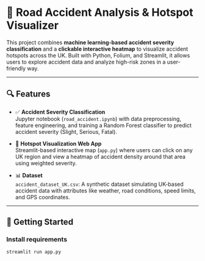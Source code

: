 # 🚧 Road Accident Analysis & Hotspot Visualizer

This project combines **machine learning-based accident severity classification** and a **clickable interactive heatmap** to visualize accident hotspots across the UK. Built with Python, Folium, and Streamlit, it allows users to explore accident data and analyze high-risk zones in a user-friendly way.

---

## 🔍 Features

- ✅ **Accident Severity Classification**  
  Jupyter notebook (`road_accident.ipynb`) with data preprocessing, feature engineering, and training a Random Forest classifier to predict accident severity (Slight, Serious, Fatal).

- 📍 **Hotspot Visualization Web App**  
  Streamlit-based interactive map (`app.py`) where users can click on any UK region and view a heatmap of accident density around that area using weighted severity.

- 📊 **Dataset**  
  `accident_dataset_UK.csv`: A synthetic dataset simulating UK-based accident data with attributes like weather, road conditions, speed limits, and GPS coordinates.

---

## 🧪 Getting Started

### Install requirements

```bash
streamlit run app.py



